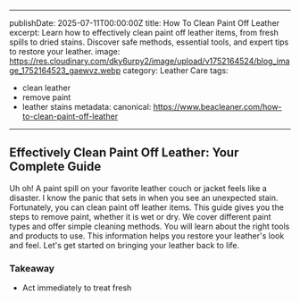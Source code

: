 
---
publishDate: 2025-07-11T00:00:00Z
title: How To Clean Paint Off Leather
excerpt: Learn how to effectively clean paint off leather items, from fresh spills to dried stains. Discover safe methods, essential tools, and expert tips to restore your leather.
image: https://res.cloudinary.com/dky6urpy2/image/upload/v1752164524/blog_image_1752164523_gaewvz.webp
category: Leather Care
tags:
  - clean leather
  - remove paint
  - leather stains
metadata:
  canonical: https://www.beacleaner.com/how-to-clean-paint-off-leather
---

## Effectively Clean Paint Off Leather: Your Complete Guide

Uh oh! A paint spill on your favorite leather couch or jacket feels like a disaster. I know the panic that sets in when you see an unexpected stain. Fortunately, you can clean paint off leather items. This guide gives you the steps to remove paint, whether it is wet or dry. We cover different paint types and offer simple cleaning methods. You will learn about the right tools and products to use. This information helps you restore your leather's look and feel. Let's get started on bringing your leather back to life.

### Takeaway

*   Act immediately to treat fresh